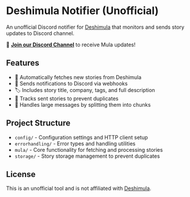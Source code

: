 # Deshimula Notifier (Unofficial)

An unofficial Discord notifier for [Deshimula](https://deshimula.com) that monitors and sends story updates to Discord channel.

📢 **[Join our Discord Channel](https://discord.gg/7R58CMmksV)** to receive Mula updates!

## Features

- 🔄 Automatically fetches new stories from Deshimula
- 📢 Sends notifications to Discord via webhooks
- 🏷️ Includes story title, company, tags, and full description
- 💾 Tracks sent stories to prevent duplicates
- 📝 Handles large messages by splitting them into chunks

## Project Structure

- `config/` - Configuration settings and HTTP client setup
- `errorhandling/` - Error types and handling utilities
- `mula/` - Core functionality for fetching and processing stories
- `storage/` - Story storage management to prevent duplicates

## License

This is an unofficial tool and is not affiliated with [Deshimula](https://deshimula.com).


